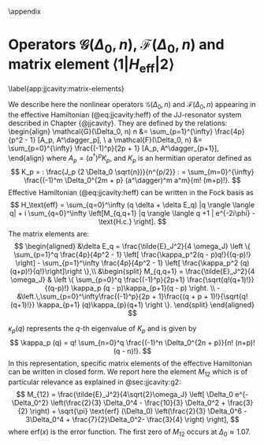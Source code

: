 \appendix

# Operators $\mathcal{G}(\Delta_0, n)$, $\mathcal{F}(\Delta_0, n)$ and matrix element $\langle 1 | H_\text{eff} | 2 \rangle$
\label{app:jjcavity:matrix-elements}

We describe here the nonlinear operators $\mathcal{G}(\Delta_0, n)$ and
$\mathcal{F}(\Delta_0, n)$ appearing in the effective Hamiltonian (@eq:jjcavity:heff) of the
JJ-resonator system described in Chapter {@jjcavity}. They are defined by
the relations:
\begin{align}
\mathcal{G}(\Delta_0, n) n &= \sum_{p=1}^{\infty} \frac{4p}{p^2 - 1} [A_p,
A^\dagger_p], \\
a \mathcal{F}(\Delta_0, n) &= \sum_{p=0}^{\infty} \frac{(-1)^p}{2p + 1} [A_p,
A^\dagger_{p+1}],
\end{align}
where $A_p = (a^\dagger)^p K_p$, and $K_p$ is an hermitian operator defined as
$$
K_p = : \frac{J_p (2 \Delta_0 \sqrt{n})}{n^{p/2}} : = \sum_{m=0}^{\infty}
\frac{(-1)^m \Delta_0^{2m + p} (a^\dagger)^m a^m}{m! (m+p)!}.
$$
Effective Hamiltonian (@eq:jjcavity:heff) can be written in the Fock basis as
$$
H_\text{eff} = \sum_{q=0}^\infty (q \delta + \delta E_q) |q \rangle \langle q| +
i \sum_{q=0}^\infty \left[M_{q,q+1} |q \rangle \langle q +1 | e^{-2i\phi} - \text{H.c.} \right].
$$
The matrix elements are:
$$
\begin{aligned}
&\delta E_q = \frac{\tilde{E}_J^2}{4 \omega_J} \left \{ \sum_{p=1}^q
\frac{4p}{4p^2 - 1} \left[ \frac{\kappa_p^2(q - p)q!}{(q-p)!} \right] -
\sum_{p=1}^\infty \frac{4p}{4p^2 - 1} \left[ \frac{\kappa_p^2 (q) (q+p)!}{q!}\right]\right \},\\
&\begin{split}
    M_{q,q+1} = \frac{\tilde{E}_J^2}{4 \omega_J} & \left \{ \sum_{p=0}^q \frac{(-1)^p}{2p+1}
   \frac{\sqrt{q!(q+1)!}}{(q-p)!} \kappa_p (q - p)\kappa_{p+1}(q - p) \right. \\
              -&\left.\,\sum_{p=0}^\infty\frac{(-1)^p}{2p + 1}\frac{(q + p + 1)!}{\sqrt{q!(q+1)!}} \kappa_{p+1} (q)\kappa_{p}(q+1) \right \}.
\end{split}
\end{aligned}
$$

$\kappa_p (q)$ represents the $q$-th eigenvalue of $K_p$ and is given by
$$
\kappa_p (q) = q! \sum_{n=0}^q \frac{(-1)^n \Delta_0^{2n + p}}{n! (n+p)! (q - n)!}.
$$
In this representation, specific matrix elements of the effective Hamiltonian
can be written in closed form. We report here the element $M_{12}$ which is of
particular relevance as explained in @sec:jjcavity:g2:
$$
M_{12} = \frac{\tilde{E}_J^2}{4\sqrt{2}\omega_J} \left[ \Delta_0 e^{-\Delta_0^2}
\left(\frac{2}{3} \Delta_0^4 - \frac{10}{3} \Delta_0^2 + \frac{3}{2} \right) +
\sqrt{\pi} \text{erf} (\Delta_0) \left(\frac{2}{3} \Delta_0^6 - 3\Delta_0^4 + \frac{7}{2}\Delta_0^2-
\frac{3}{4} \right) \right],
$$
where $\text{erf}(x)$ is the error function. The first zero of $M_{12}$ occurs
at $\Delta_0 \approx 1.07$.
